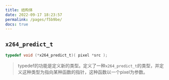 ```yaml
---
title: 结构体
date: 2022-09-17 18:23:57
permalink: /pages/f5b9be/
docs: true
---
```




## `x264_predict_t`

```c
typedef void (*x264_predict_t)( pixel *src );
```

>  typedef的功能是定义新的类型。定义了一种`x264_predict_t`的类型，并定义这种类型为指向某种函数的指针，这种函数以一个pixel为参数。
